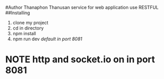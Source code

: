 #Author Thanaphon Thanusan
service for web application
use RESTFUL 
##Installing
1. clone my project
2. cd in directory
3. npm install
4. npm run dev *default in port 8081*

# NOTE http and socket.io on in port 8081
